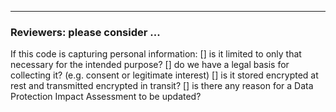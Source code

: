 

----
### Reviewers: please consider ...

If this code is capturing personal information:
[] is it limited to only that necessary for the intended purpose?
[] do we have a legal basis for collecting it? (e.g. consent or legitimate interest)
[] is it stored encrypted at rest and transmitted encrypted in transit?
[] is there any reason for a Data Protection Impact Assessment to be updated?
